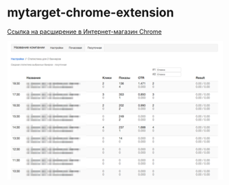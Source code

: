 # mytarget-chrome-extension

[Ссылка на расширение в Интернет-магазин Chrome](https://chrome.google.com/webstore/detail/ififnjdmocpgaomaihelgdgfccdchpia)

![Скриншот](help2.png)